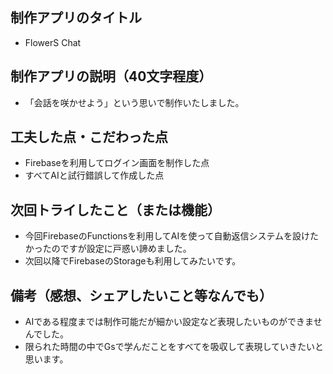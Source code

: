 ## 制作アプリのタイトル
- FlowerS Chat
## 制作アプリの説明（40文字程度）
- 「会話を咲かせよう」という思いで制作いたしました。
## 工夫した点・こだわった点
- Firebaseを利用してログイン画面を制作した点
- すべてAIと試行錯誤して作成した点
## 次回トライしたこと（または機能）
- 今回FirebaseのFunctionsを利用してAIを使って自動返信システムを設けたかったのですが設定に戸惑い諦めました。
- 次回以降でFirebaseのStorageも利用してみたいです。
## 備考（感想、シェアしたいこと等なんでも）
- AIである程度までは制作可能だが細かい設定など表現したいものができませんでした。
- 限られた時間の中でGsで学んだことをすべてを吸収して表現していきたいと思います。
  
